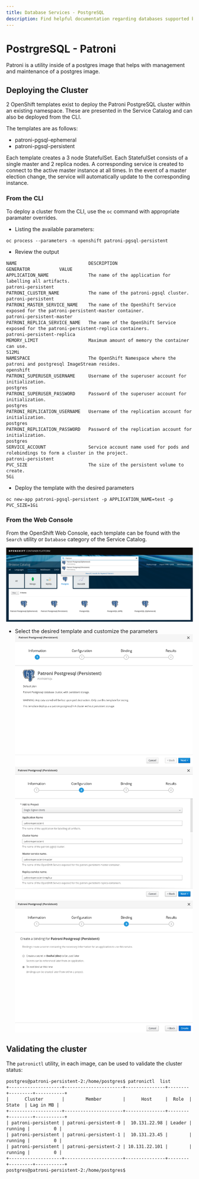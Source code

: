```yaml
---
title: Database Services - PostgreSQL
description: Find helpful documentation regarding databases supported by the Platform Services team. 
---
```


# PostrgreSQL - Patroni
Patroni is a utility inside of a postgres image that helps with management and maintenance of a postgres image. 

## Deploying the Cluster
2 OpenShift templates exist to deploy the Patroni PostgreSQL cluster within an existing namespace. These are presented in the Service Catalog and can also be deployed from the CLI. 

The templates are as follows: 
- patroni-pgsql-ephemeral
- patroni-pgsql-persistent

Each template creates a 3 node StatefulSet. Each StatefulSet consists of a single master and 2 replica nodes. A corresponding service is created to connect to the active master instance at all times. In the event of a master election change, the service will automatically update to the corresponding instance. 
 
### From the CLI
To deploy a cluster from the CLI, use the `oc` command with appropriate paramater overrides.
- Listing the available parameters: 
```
oc process --parameters -n openshift patroni-pgsql-persistent
```
- Review the output
```
NAME                           DESCRIPTION                                                                                GENERATOR           VALUE
APPLICATION_NAME               The name of the application for labelling all artifacts.                                                       patroni-persistent
PATRONI_CLUSTER_NAME           The name of the patroni-pgsql cluster.                                                                         patroni-persistent
PATRONI_MASTER_SERVICE_NAME    The name of the OpenShift Service exposed for the patroni-persistent-master container.                         patroni-persistent-master
PATRONI_REPLICA_SERVICE_NAME   The name of the OpenShift Service exposed for the patroni-persistent-replica containers.                       patroni-persistent-replica
MEMORY_LIMIT                   Maximum amount of memory the container can use.                                                                512Mi
NAMESPACE                      The OpenShift Namespace where the patroni and postgresql ImageStream resides.                                  openshift
PATRONI_SUPERUSER_USERNAME     Username of the superuser account for initialization.                                                          postgres
PATRONI_SUPERUSER_PASSWORD     Password of the superuser account for initialization.                                                          postgres
PATRONI_REPLICATION_USERNAME   Username of the replication account for initialization.                                                        postgres
PATRONI_REPLICATION_PASSWORD   Password of the replication account for initialization.                                                        postgres
SERVICE_ACCOUNT                Service account name used for pods and rolebindings to form a cluster in the project.                          patroni-persistent
PVC_SIZE                       The size of the persistent volume to create.                                                                   5Gi

```

- Deploy the template with the desired parameters

```
oc new-app patroni-pgsql-persistent -p APPLICATION_NAME=test -p PVC_SIZE=1Gi
```




### From the Web Console
From the OpenShift Web Console, each template can be found with the `Search` utility or `Database` category of the Service Catalog. 

![](assets/db_pgsql_patroni_service_catalog.png)

- Select the desired template and customize the parameters
![](assets/db_pgsql_patroni_service_catalog_deploy1.png)
![](assets/db_pgsql_patroni_service_catalog_deploy2.png)
![](assets/db_pgsql_patroni_service_catalog_deploy3.png)


## Validating the cluster
The `patronictl` utility, in each image, can be used to validate the cluster status: 

```
postgres@patroni-persistent-2:/home/postgres$ patronictl  list
+--------------------+----------------------+---------------+--------+---------+-----------+
|      Cluster       |        Member        |      Host     |  Role  |  State  | Lag in MB |
+--------------------+----------------------+---------------+--------+---------+-----------+
| patroni-persistent | patroni-persistent-0 |  10.131.22.98 | Leader | running |         0 |
| patroni-persistent | patroni-persistent-1 |  10.131.23.45 |        | running |         0 |
| patroni-persistent | patroni-persistent-2 | 10.131.22.101 |        | running |         0 |
+--------------------+----------------------+---------------+--------+---------+-----------+
postgres@patroni-persistent-2:/home/postgres$
```
